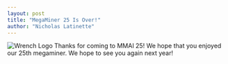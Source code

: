 ```yaml
---
layout: post
title: "MegaMiner 25 Is Over!"
author: "Nicholas Latinette"
---
```

![Wrench Logo](/static/img/wrench.png)
Thanks for coming to MMAI 25! We hope that you enjoyed our 25th megaminer. We hope to see you again next year!
